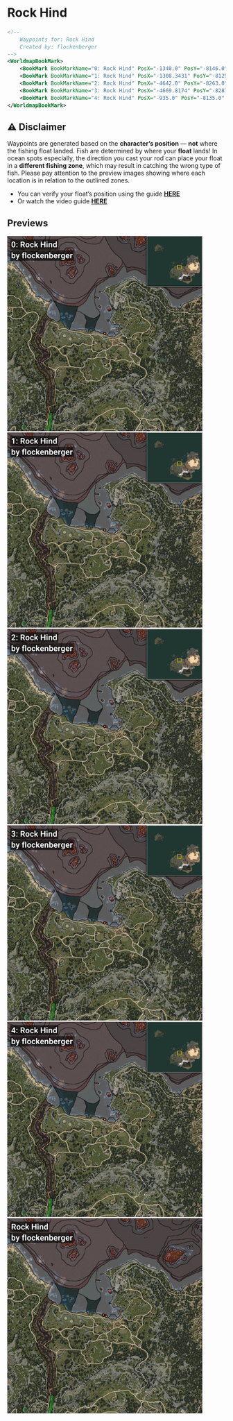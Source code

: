 # Rock Hind
```xml
<!--
    Waypoints for: Rock Hind
    Created by: flockenberger
-->
<WorldmapBookMark>
    <BookMark BookMarkName="0: Rock Hind" PosX="-1340.0" PosY="-8146.0" PosZ="87506.0" />
    <BookMark BookMarkName="1: Rock Hind" PosX="-1308.3431" PosY="-8129.2915" PosZ="87419.26" />
    <BookMark BookMarkName="2: Rock Hind" PosX="-4642.0" PosY="-8263.0" PosZ="88538.0" />
    <BookMark BookMarkName="3: Rock Hind" PosX="-4669.8174" PosY="-8287.985" PosZ="88684.195" />
    <BookMark BookMarkName="4: Rock Hind" PosX="-935.0" PosY="-8135.0" PosZ="87298.0" />
</WorldmapBookMark>
```

## ⚠️ Disclaimer
Waypoints are generated based on the __**character’s position**__ — __not__ where the fishing float landed.
Fish are determined by where your **float** lands!
In ocean spots especially, the direction you cast your rod can place your float in a **different fishing zone**, which may result in catching the wrong type of fish.
Please pay attention to the preview images showing where each location is in relation to the outlined zones.

- You can verify your float’s position using the guide [**HERE**](https://flockenberger.github.io/bdo-fish-position/)
- Or watch the video guide [**HERE**](https://youtu.be/t-VXcRoNojk)

## Previews
<img src="./Rock Hind_0_Preview.webp" width="450"/> <img src="./Rock Hind_1_Preview.webp" width="450"/> <img src="./Rock Hind_2_Preview.webp" width="450"/> <img src="./Rock Hind_3_Preview.webp" width="450"/> <img src="./Rock Hind_4_Preview.webp" width="450"/> <img src="./Rock Hind_Preview.webp" width="450"/> 